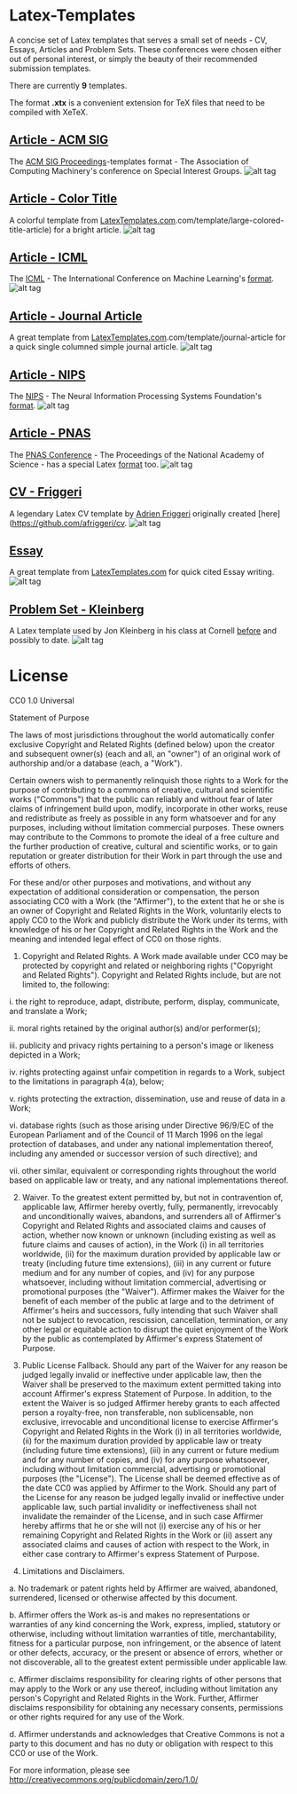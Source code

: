 Latex-Templates
===============

A concise set of Latex templates that serves a small set of needs - CV, Essays, Articles and Problem Sets.
These conferences were chosen either out of personal interest, or simply the beauty of their recommended submission templates. 

There are currently **9** templates.

The format **.xtx** is a convenient extension for TeX files that need to be compiled with XeTeX.

##  [Article - ACM SIG](https://github.com/deedydas/Latex-Templates/tree/master/Article-Journal/ACMSIG)
The [ACM SIG Proceedings](http://www.acm.org/sigs/publications/proceedings)-templates format - The Association of Computing Machinery's conference on Special Interest Groups.
![alt tag](https://raw.githubusercontent.com/deedydas/Latex-Templates/master/Previews/Article-ACMSIG.png)

## [Article - Color Title](https://github.com/deedydas/Latex-Templates/tree/master/Article-Journal/ColorTitle)
A colorful template from [LatexTemplates.com](http://www.latextemplates).com/template/large-colored-title-article) for a bright article.
![alt tag](https://raw.githubusercontent.com/deedydas/Latex-Templates/master/Previews/Article-ColorTitle.png)

## [Article - ICML](https://github.com/deedydas/Latex-Templates/tree/master/Article-Journal/ICML12)
The [ICML](http://icml.cc/) - The International Conference on Machine Learning's [format](http://icml.cc/2014/image/icml2014stylefiles.zip).
![alt tag](https://raw.githubusercontent.com/deedydas/Latex-Templates/master/Previews/Article-ICML12.png)

## [Article - Journal Article](https://github.com/deedydas/Latex-Templates/tree/master/Article-Journal/JournalArticle)
A great template from [LatexTemplates.com](http://www.latextemplates).com/template/journal-article for a quick single columned simple journal article.
![alt tag](https://raw.githubusercontent.com/deedydas/Latex-Templates/master/Previews/Article-JournalArticle.png)

## [Article - NIPS](https://github.com/deedydas/Latex-Templates/tree/master/Article-Journal/NIPS13)
The [NIPS](http://nips.cc/) - The Neural Information Processing Systems Foundation's [format](http://nips.cc/Conferences/2013/PaperInformation/StyleFiles).
![alt tag](https://raw.githubusercontent.com/deedydas/Latex-Templates/master/Previews/Article-NIPS13.png)

## [Article - PNAS](https://github.com/deedydas/Latex-Templates/tree/master/Article-Journal/PNAS)
The [PNAS Conference](http://www.pnas.org/) - The Proceedings of the National Academy of Science - has a special Latex [format](http://www.pnas.org/site/authors/LaTex.xhtml) too.
![alt tag](https://raw.githubusercontent.com/deedydas/Latex-Templates/master/Previews/Article-PNAS.png)

## [CV - Friggeri](https://github.com/deedydas/Latex-Templates/tree/master/CV/Friggeri)
A legendary Latex CV template by [Adrien Friggeri](http://friggeri.net/) originally created [here](https://github.com/afriggeri/cv.
![alt tag](https://raw.githubusercontent.com/deedydas/Latex-Templates/master/Previews/CV-Friggeri.png)

## [Essay](https://github.com/deedydas/Latex-Templates/tree/master/Essay)
A great template from [LatexTemplates.com](http://www.latextemplates.com/template/thin-sectioned-essay) for quick cited Essay writing.
![alt tag](https://raw.githubusercontent.com/deedydas/Latex-Templates/master/Previews/Essay.png)

## [Problem Set - Kleinberg](https://github.com/deedydas/Latex-Templates/tree/master/ProblemSet/Kleinberg)
A Latex template used by Jon Kleinberg in his class at Cornell [before](http://www.cs.cornell.edu/Courses/cs683/2001SP/) and possibly to date. 
![alt tag](https://raw.githubusercontent.com/deedydas/Latex-Templates/master/Previews/ProblemSet-Kleinberg.png)



License
===============

CC0 1.0 Universal

Statement of Purpose

The laws of most jurisdictions throughout the world automatically confer
exclusive Copyright and Related Rights (defined below) upon the creator and
subsequent owner(s) (each and all, an "owner") of an original work of
authorship and/or a database (each, a "Work").

Certain owners wish to permanently relinquish those rights to a Work for the
purpose of contributing to a commons of creative, cultural and scientific
works ("Commons") that the public can reliably and without fear of later
claims of infringement build upon, modify, incorporate in other works, reuse
and redistribute as freely as possible in any form whatsoever and for any
purposes, including without limitation commercial purposes. These owners may
contribute to the Commons to promote the ideal of a free culture and the
further production of creative, cultural and scientific works, or to gain
reputation or greater distribution for their Work in part through the use and
efforts of others.

For these and/or other purposes and motivations, and without any expectation
of additional consideration or compensation, the person associating CC0 with a
Work (the "Affirmer"), to the extent that he or she is an owner of Copyright
and Related Rights in the Work, voluntarily elects to apply CC0 to the Work
and publicly distribute the Work under its terms, with knowledge of his or her
Copyright and Related Rights in the Work and the meaning and intended legal
effect of CC0 on those rights.

1. Copyright and Related Rights. A Work made available under CC0 may be
protected by copyright and related or neighboring rights ("Copyright and
Related Rights"). Copyright and Related Rights include, but are not limited
to, the following:

  i. the right to reproduce, adapt, distribute, perform, display, communicate,
  and translate a Work;

  ii. moral rights retained by the original author(s) and/or performer(s);

  iii. publicity and privacy rights pertaining to a person's image or likeness
  depicted in a Work;

  iv. rights protecting against unfair competition in regards to a Work,
  subject to the limitations in paragraph 4(a), below;

  v. rights protecting the extraction, dissemination, use and reuse of data in
  a Work;

  vi. database rights (such as those arising under Directive 96/9/EC of the
  European Parliament and of the Council of 11 March 1996 on the legal
  protection of databases, and under any national implementation thereof,
  including any amended or successor version of such directive); and

  vii. other similar, equivalent or corresponding rights throughout the world
  based on applicable law or treaty, and any national implementations thereof.

2. Waiver. To the greatest extent permitted by, but not in contravention of,
applicable law, Affirmer hereby overtly, fully, permanently, irrevocably and
unconditionally waives, abandons, and surrenders all of Affirmer's Copyright
and Related Rights and associated claims and causes of action, whether now
known or unknown (including existing as well as future claims and causes of
action), in the Work (i) in all territories worldwide, (ii) for the maximum
duration provided by applicable law or treaty (including future time
extensions), (iii) in any current or future medium and for any number of
copies, and (iv) for any purpose whatsoever, including without limitation
commercial, advertising or promotional purposes (the "Waiver"). Affirmer makes
the Waiver for the benefit of each member of the public at large and to the
detriment of Affirmer's heirs and successors, fully intending that such Waiver
shall not be subject to revocation, rescission, cancellation, termination, or
any other legal or equitable action to disrupt the quiet enjoyment of the Work
by the public as contemplated by Affirmer's express Statement of Purpose.

3. Public License Fallback. Should any part of the Waiver for any reason be
judged legally invalid or ineffective under applicable law, then the Waiver
shall be preserved to the maximum extent permitted taking into account
Affirmer's express Statement of Purpose. In addition, to the extent the Waiver
is so judged Affirmer hereby grants to each affected person a royalty-free,
non transferable, non sublicensable, non exclusive, irrevocable and
unconditional license to exercise Affirmer's Copyright and Related Rights in
the Work (i) in all territories worldwide, (ii) for the maximum duration
provided by applicable law or treaty (including future time extensions), (iii)
in any current or future medium and for any number of copies, and (iv) for any
purpose whatsoever, including without limitation commercial, advertising or
promotional purposes (the "License"). The License shall be deemed effective as
of the date CC0 was applied by Affirmer to the Work. Should any part of the
License for any reason be judged legally invalid or ineffective under
applicable law, such partial invalidity or ineffectiveness shall not
invalidate the remainder of the License, and in such case Affirmer hereby
affirms that he or she will not (i) exercise any of his or her remaining
Copyright and Related Rights in the Work or (ii) assert any associated claims
and causes of action with respect to the Work, in either case contrary to
Affirmer's express Statement of Purpose.

4. Limitations and Disclaimers.

  a. No trademark or patent rights held by Affirmer are waived, abandoned,
  surrendered, licensed or otherwise affected by this document.

  b. Affirmer offers the Work as-is and makes no representations or warranties
  of any kind concerning the Work, express, implied, statutory or otherwise,
  including without limitation warranties of title, merchantability, fitness
  for a particular purpose, non infringement, or the absence of latent or
  other defects, accuracy, or the present or absence of errors, whether or not
  discoverable, all to the greatest extent permissible under applicable law.

  c. Affirmer disclaims responsibility for clearing rights of other persons
  that may apply to the Work or any use thereof, including without limitation
  any person's Copyright and Related Rights in the Work. Further, Affirmer
  disclaims responsibility for obtaining any necessary consents, permissions
  or other rights required for any use of the Work.

  d. Affirmer understands and acknowledges that Creative Commons is not a
  party to this document and has no duty or obligation with respect to this
  CC0 or use of the Work.

For more information, please see
<http://creativecommons.org/publicdomain/zero/1.0/>
